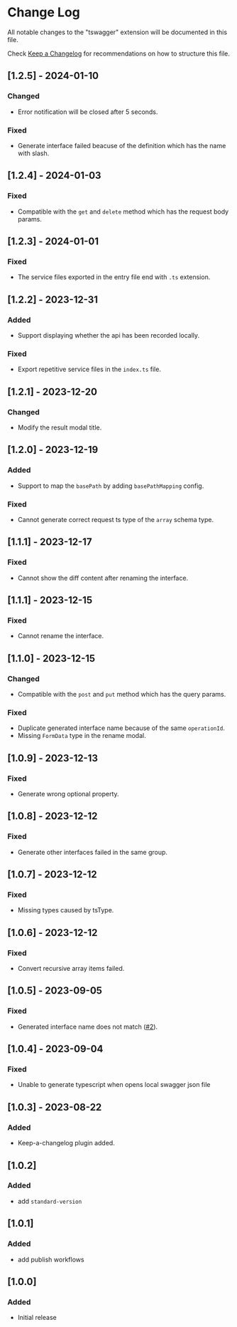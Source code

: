# Change Log

All notable changes to the "tswagger" extension will be documented in this file.

Check [Keep a Changelog](http://keepachangelog.com/) for recommendations on how to structure this file.

## [1.2.5] - 2024-01-10

### Changed

- Error notification will be closed after 5 seconds.

### Fixed

- Generate interface failed beacuse of the definition which has the name with slash.

## [1.2.4] - 2024-01-03

### Fixed

- Compatible with the `get` and `delete` method which has the request body params.

## [1.2.3] - 2024-01-01

### Fixed

- The service files exported in the entry file end with `.ts` extension.

## [1.2.2] - 2023-12-31

### Added

- Support displaying whether the api has been recorded locally.

### Fixed

- Export repetitive service files in the `index.ts` file.

## [1.2.1] - 2023-12-20

### Changed

- Modify the result modal title.

## [1.2.0] - 2023-12-19

### Added

- Support to map the `basePath` by adding `basePathMapping` config.

### Fixed

- Cannot generate correct request ts type of the `array` schema type.

## [1.1.1] - 2023-12-17

### Fixed

- Cannot show the diff content after renaming the interface.

## [1.1.1] - 2023-12-15

### Fixed

- Cannot rename the interface.

## [1.1.0] - 2023-12-15

### Changed

- Compatible with the `post` and `put` method which has the query params.

### Fixed

- Duplicate generated interface name because of the same `operationId`.
- Missing `FormData` type in the rename modal.

## [1.0.9] - 2023-12-13

### Fixed

- Generate wrong optional property.

## [1.0.8] - 2023-12-12

### Fixed

- Generate other interfaces failed in the same group.

## [1.0.7] - 2023-12-12

### Fixed

- Missing types caused by tsType.

## [1.0.6] - 2023-12-12

### Fixed

- Convert recursive array items failed.

## [1.0.5] - 2023-09-05

### Fixed

- Generated interface name does not match ([#2](https://github.com/orca-team/vscode-tswagger/issues/2)).

## [1.0.4] - 2023-09-04

### Fixed

- Unable to generate typescript when opens local swagger json file

## [1.0.3] - 2023-08-22

### Added

- Keep-a-changelog plugin added.

## [1.0.2]

### Added

- add `standard-version`

## [1.0.1]

### Added

- add publish workflows

## [1.0.0]

### Added

- Initial release
